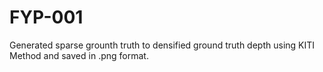 # FYP-001
Generated sparse grounth truth to densified ground truth depth using KITI Method and saved in .png format.